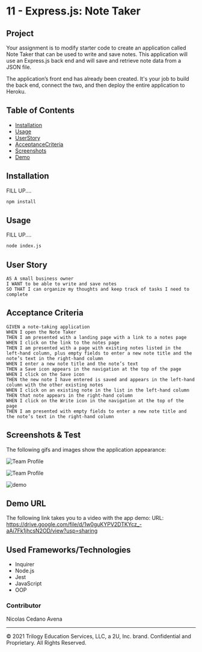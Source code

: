 # 11 - Express.js: Note Taker

## Project 

Your assignment is to modify starter code to create an application called Note Taker that can be used to write and save notes. This application will use an Express.js back end and will save and retrieve note data from a JSON file.

The application’s front end has already been created. It's your job to build the back end, connect the two, and then deploy the entire application to Heroku.


## Table of Contents

- [Installation](#Installation)
- [Usage](#Usage)
- [UserStory](#UserStory)
- [AcceptanceCriteria](#AcceptanceCriteria)
- [Screenshots](#Screenshots&Test)
- [Demo](#Demo)




## Installation

FILL UP....

```bash
npm install
```



## Usage

FILL UP....

```bash 
node index.js
```



## User Story

```
AS A small business owner
I WANT to be able to write and save notes
SO THAT I can organize my thoughts and keep track of tasks I need to complete
```



## Acceptance Criteria

```
GIVEN a note-taking application
WHEN I open the Note Taker
THEN I am presented with a landing page with a link to a notes page
WHEN I click on the link to the notes page
THEN I am presented with a page with existing notes listed in the left-hand column, plus empty fields to enter a new note title and the note’s text in the right-hand column
WHEN I enter a new note title and the note’s text
THEN a Save icon appears in the navigation at the top of the page
WHEN I click on the Save icon
THEN the new note I have entered is saved and appears in the left-hand column with the other existing notes
WHEN I click on an existing note in the list in the left-hand column
THEN that note appears in the right-hand column
WHEN I click on the Write icon in the navigation at the top of the page
THEN I am presented with empty fields to enter a new note title and the note’s text in the right-hand column
```



## Screenshots & Test
The following gifs and images show the application appearance:

![Team Profile](Assets/test.gif)

![Team Profile](Assets/inputs.gif)

![demo](Assets/demo.png)



  
## Demo URL 

The following link takes you to a video with the app demo:
URL: https://drive.google.com/file/d/1w0guKYPV2DTKYcz_-aAi7Fk1jhcsN2OD/view?usp=sharing




## Used Frameworks/Technologies

- Inquirer
- Node.js
- Jest
- JavaScript
- OOP




### Contributor

Nicolas Cedano Avena
- - -
© 2021 Trilogy Education Services, LLC, a 2U, Inc. brand. Confidential and Proprietary. All Rights Reserved.